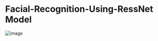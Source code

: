 # Facial-Recognition-Using-RessNet Model

![image](https://github.com/user-attachments/assets/2154d9a5-028d-4c54-b6ec-e919be4a1ef7)

